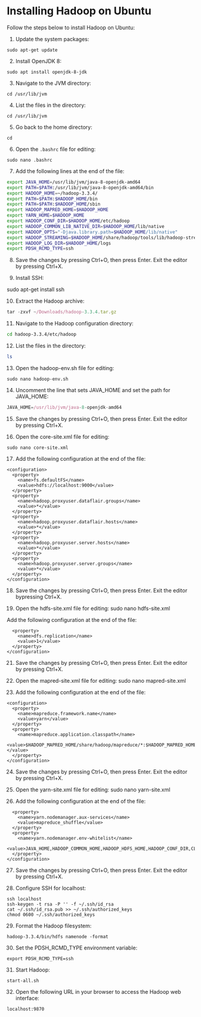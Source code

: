 # Installing Hadoop on Ubuntu

Follow the steps below to install Hadoop on Ubuntu:

1. Update the system packages:
```
sudo apt-get update
```

2. Install OpenJDK 8:
```
sudo apt install openjdk-8-jdk
```

3. Navigate to the JVM directory:
```
cd /usr/lib/jvm
```

4. List the files in the directory:
```
cd /usr/lib/jvm
```

5. Go back to the home directory:
```
cd
```

6. Open the `.bashrc` file for editing:
```
sudo nano .bashrc
```

7. Add the following lines at the end of the file:
```bash
export JAVA_HOME=/usr/lib/jvm/java-8-openjdk-amd64
export PATH=$PATH:/usr/lib/jvm/java-8-openjdk-amd64/bin
export HADOOP_HOME=~/hadoop-3.3.4/
export PATH=$PATH:$HADOOP_HOME/bin
export PATH=$PATH:$HADOOP_HOME/sbin
export HADOOP_MAPRED_HOME=$HADOOP_HOME
export YARN_HOME=$HADOOP_HOME
export HADOOP_CONF_DIR=$HADOOP_HOME/etc/hadoop
export HADOOP_COMMON_LIB_NATIVE_DIR=$HADOOP_HOME/lib/native
export HADOOP_OPTS="-Djava.library.path=$HADOOP_HOME/lib/native"
export HADOOP_STREAMING=$HADOOP_HOME/share/hadoop/tools/lib/hadoop-streaming-3.3.4.jar
export HADOOP_LOG_DIR=$HADOOP_HOME/logs
export PDSH_RCMD_TYPE=ssh
```
8. Save the changes by pressing Ctrl+O, then press Enter. Exit the editor by pressing Ctrl+X.

9. Install SSH:

sudo apt-get install ssh

10. Extract the Hadoop archive:

```javascript
tar -zxvf ~/Downloads/hadoop-3.3.4.tar.gz
```
11. Navigate to the Hadoop configuration directory:

```bash
cd hadoop-3.3.4/etc/hadoop
```

12. List the files in the directory:

```bash
ls
```
13. Open the hadoop-env.sh file for editing:
```
sudo nano hadoop-env.sh
```
14. Uncomment the line that sets JAVA_HOME and set the path for JAVA_HOME:

```javascript
JAVA_HOME=/usr/lib/jvm/java-8-openjdk-amd64
```

15. Save the changes by pressing Ctrl+O, then press Enter. Exit the editor by pressing Ctrl+X.

16. Open the core-site.xml file for editing:
```
sudo nano core-site.xml
```
17. Add the following configuration at the end of the file:
```
<configuration>
  <property>
    <name>fs.defaultFS</name>
    <value>hdfs://localhost:9000</value>
  </property>
  <property>
    <name>hadoop.proxyuser.dataflair.groups</name>
    <value>*</value>
  </property>
  <property>
    <name>hadoop.proxyuser.dataflair.hosts</name>
    <value>*</value>
  </property>
  <property>
    <name>hadoop.proxyuser.server.hosts</name>
    <value>*</value>
  </property>
  <property>
    <name>hadoop.proxyuser.server.groups</name>
    <value>*</value>
  </property>
</configuration>
```
18. Save the changes by pressing Ctrl+O, then press Enter. Exit the editor bypressing Ctrl+X.

19. Open the hdfs-site.xml file for editing:
sudo nano hdfs-site.xml

Add the following configuration at the end of the file:
```<configuration>
  <property>
    <name>dfs.replication</name>
    <value>1</value>
  </property>
</configuration>
```
21. Save the changes by pressing Ctrl+O, then press Enter. Exit the editor by pressing Ctrl+X.

22. Open the mapred-site.xml file for editing:
sudo nano mapred-site.xml

23. Add the following configuration at the end of the file:
```
<configuration>
  <property>
    <name>mapreduce.framework.name</name>
    <value>yarn</value>
  </property>
  <property>
    <name>mapreduce.application.classpath</name>
    <value>$HADOOP_MAPRED_HOME/share/hadoop/mapreduce/*:$HADOOP_MAPRED_HOME/share/hadoop/mapreduce/lib/*</value>
  </property>
</configuration>
```
24. Save the changes by pressing Ctrl+O, then press Enter. Exit the editor by pressing Ctrl+X.

25. Open the yarn-site.xml file for editing:
sudo nano yarn-site.xml

26. Add the following configuration at the end of the file:
```<configuration>
  <property>
    <name>yarn.nodemanager.aux-services</name>
    <value>mapreduce_shuffle</value>
  </property>
  <property>
    <name>yarn.nodemanager.env-whitelist</name>
    <value>JAVA_HOME,HADOOP_COMMON_HOME,HADOOP_HDFS_HOME,HADOOP_CONF_DIR,CLASSPATH_PREPEND_DISTCACHE,HADOOP_YARN_HOME,HADOOP_MAPRED_HOME</value>
  </property>
</configuration>
```
27. Save the changes by pressing Ctrl+O, then press Enter. Exit the editor by pressing Ctrl+X.

28. Configure SSH for localhost:
```
ssh localhost
ssh-keygen -t rsa -P '' -f ~/.ssh/id_rsa
cat ~/.ssh/id_rsa.pub >> ~/.ssh/authorized_keys
chmod 0600 ~/.ssh/authorized_keys
```

29. Format the Hadoop filesystem:
```
hadoop-3.3.4/bin/hdfs namenode -format
```

30. Set the PDSH_RCMD_TYPE environment variable:
```
export PDSH_RCMD_TYPE=ssh
```

31. Start Hadoop:
```
start-all.sh
```

32. Open the following URL in your browser to access the Hadoop web interface:
```
localhost:9870
```
